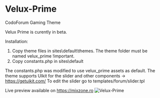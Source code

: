 # Velux-Prime
CodoForum Gaming Theme

Velux Prime is curently in beta. 

Installation: 
1. Copy theme files in sites\default\themes. The theme folder must be named velux_prime !important.
2. Copy constants.php in sites\default 

The constants.php was modified to use velux_prime assets as default.
The theme supports UIkit for the slider and other components -> https://getuikit.com/
To edit the slider go to templates/forum/slider.tpl

Live preview available on https://mixzone.ro
![Velux-Prime](https://i.imgur.com/w7nBgG2.png)

